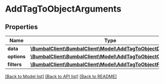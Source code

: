# AddTagToObjectArguments

## Properties
Name | Type | Description | Notes
------------ | ------------- | ------------- | -------------
**data** | [**\BumbalClient\BumbalClient\Model\AddTagToObjectDataModel**](AddTagToObjectDataModel.md) |  | [optional] 
**options** | [**\BumbalClient\BumbalClient\Model\AddTagToObjectOptionsModel**](AddTagToObjectOptionsModel.md) |  | [optional] 
**filters** | [**\BumbalClient\BumbalClient\Model\AddTagToObjectFiltersModel**](AddTagToObjectFiltersModel.md) |  | [optional] 

[[Back to Model list]](../README.md#documentation-for-models) [[Back to API list]](../README.md#documentation-for-api-endpoints) [[Back to README]](../README.md)


